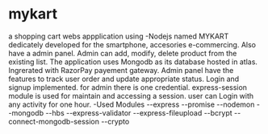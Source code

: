 # mykart
a shopping cart webs appplication using -Nodejs named MYKART dedicately developed for the smartphone, accesories e-commercing. Also have a admin panel. Admin can add, modify, delete product from the existing list. The application uses Mongodb as its database hosted in atlas. Ingrerated with RazorPay payement gateway. Admin panel have the features to track user order and update appropriate status. Login and signup implemented. for admin there is one credential. express-session module is used for maintain and accessing a session. user can Login with any activity for one hour.
-Used Modules
--express
--promise
--nodemon
--mongodb
--hbs
--express-validator
--express-fileupload
--bcrypt
--connect-mongodb-session
--crypto
